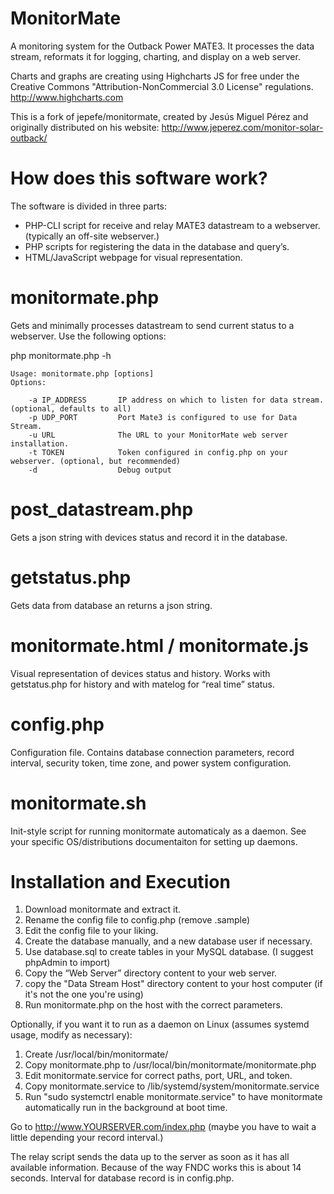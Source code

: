 MonitorMate
===========

A monitoring system for the Outback Power MATE3. It processes the data stream, reformats it for logging, charting, and display on a web server.

Charts and graphs are creating using Highcharts JS for free under the Creative Commons "Attribution-NonCommercial 3.0 License" regulations. http://www.highcharts.com

This is a fork of jepefe/monitormate, created by Jesús Miguel Pérez and originally distributed on his website: http://www.jeperez.com/monitor-solar-outback/ 

How does this software work?
===========
The software is divided in three parts:

- PHP-CLI script for receive and relay MATE3 datastream to a webserver. (typically an off-site webserver.)
- PHP scripts for registering the data in the database and query’s.
- HTML/JavaScript webpage for visual representation.


monitormate.php
===========
Gets and minimally processes datastream to send current status to a webserver. Use the following options:

php monitormate.php -h

	Usage: monitormate.php [options]
	Options:

		-a IP_ADDRESS		IP address on which to listen for data stream. (optional, defaults to all)
		-p UDP_PORT			Port Mate3 is configured to use for Data Stream.
		-u URL				The URL to your MonitorMate web server installation.
		-t TOKEN			Token configured in config.php on your webserver. (optional, but recommended)
		-d					Debug output
	
post_datastream.php
===========
Gets a json string with devices status and record it in the database.


getstatus.php
===========
Gets data from database an returns a json string.


monitormate.html / monitormate.js
===========
Visual representation of devices status and history. Works with getstatus.php for history and with matelog for “real time” status.


config.php
===========
Configuration file. Contains database connection parameters, record interval, security token, time zone, and power system configuration.


monitormate.sh
===========
Init-style script for running monitormate automaticaly as a daemon. See your specific OS/distributions documentaiton for setting up daemons.


Installation and Execution
===========

1. Download monitormate and extract it.
2. Rename the config file to config.php (remove .sample)
2. Edit the config file to your liking.
3. Create the database manually, and a new database user if necessary.
4. Use database.sql to create tables in your MySQL database. (I suggest phpAdmin to import)
5. Copy the “Web Server” directory content to your web server.
6. copy the "Data Stream Host" directory content to your host computer (if it's not the one you're using)
7. Run monitormate.php on the host with the correct parameters.

Optionally, if you want it to run as a daemon on Linux (assumes systemd usage, modify as necessary):

1. Create /usr/local/bin/monitormate/
2. Copy monitormate.php to /usr/local/bin/monitormate/monitormate.php
3. Edit monitormate.service for correct paths, port, URL, and token.
4. Copy monitormate.service to /lib/systemd/system/monitormate.service
5. Run "sudo systemctrl enable monitormate.service" to have monitormate automatically run in the background at boot time.

Go to  http://www.YOURSERVER.com/index.php (maybe you have to wait a little depending your record interval.)

The relay script sends the data up to the server as soon as it has all available information. Because of the way FNDC works this is about 14 seconds. Interval for database record is in config.php.
